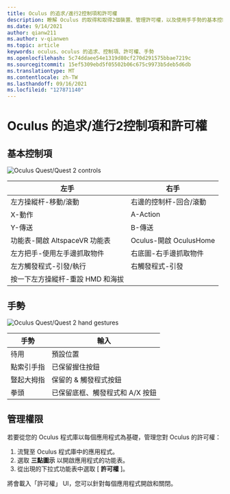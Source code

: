 ```yaml
---
title: Oculus 的追求/進行2控制項和許可權
description: 瞭解 Oculus 的取得和取得2個裝置、管理許可權，以及使用手手勢的基本控制項。
ms.date: 9/14/2021
author: qianw211
ms.author: v-qianwen
ms.topic: article
keywords: oculus、oculus 的追求、控制項、許可權、手勢
ms.openlocfilehash: 5c74ddaee54e1319d80cf270d291575bbae7219c
ms.sourcegitcommit: 15ef5309ebd5f05502b06c675c9973b5deb5d6db
ms.translationtype: MT
ms.contentlocale: zh-TW
ms.lasthandoff: 09/16/2021
ms.locfileid: "127871140"
---
```

# <a name="oculus-questquest-2-controls-and-permissions"></a>Oculus 的追求/進行2控制項和許可權

## <a name="basic-controls"></a>基本控制項

<img src="images/quest2-controls.png" alt="Oculus Quest/Quest 2 controls">

| 左手 | 右手 |
|---|---|
| 左方操縱杆-移動/滾動 | 右邊的控制杆-回合/滾動 |
| X-動作 | A-Action |
| Y-傳送 | B-傳送 |
| 功能表-開啟 AltspaceVR 功能表 | Oculus-開啟 OculusHome |
| 左方把手-使用左手邊抓取物件 | 右底圖-右手邊抓取物件 |
| 左方觸發程式-引發/執行 | 右觸發程式-引發 |
| 按一下左方操縱杆-重設 HMD 和海拔 |  |

## <a name="hand-gestures"></a>手勢

<img src="images/quest2-hand-gesture-controls.png" alt="Oculus Quest/Quest 2 hand gestures">

| 手勢 | 輸入 |
|---|---|
| 待用 | 預設位置 |
| 點索引手指 | 已保留握住按鈕 |
| 豎起大拇指 | 保留的 & 觸發程式按鈕 |
| 拳頭 | 已保留底框、觸發程式和 A/X 按鈕 |

## <a name="managing-permissions"></a>管理權限

若要從您的 Oculus 程式庫以每個應用程式為基礎，管理您對 Oculus 的許可權：

1. 流覽至 Oculus 程式庫中的應用程式。
2. 選取 **三點圖示** 以開啟應用程式的功能表。
3. 從出現的下拉式功能表中選取 [ **許可權** ]。

將會載入「許可權」 UI，您可以針對每個應用程式開啟和關閉。